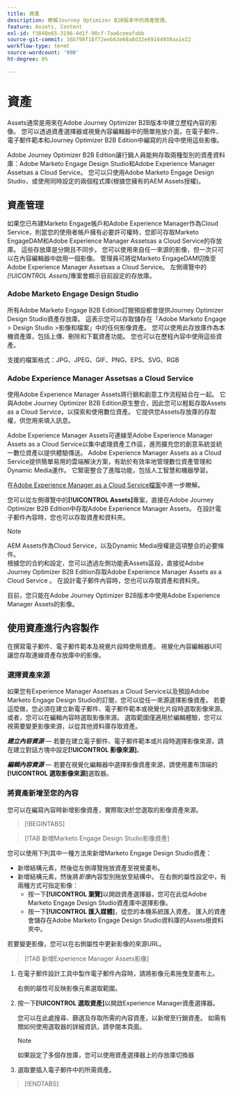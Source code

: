 ```yaml
---
title: 資產
description: 瞭解Journey Optimizer B2B版本中的資產管理。
feature: Assets, Content
exl-id: f3848e65-3196-4d1f-90cf-7aa6ceeafabb
source-git-commit: 16b798f18f72eeb63e68a8d32e69164930aa1e22
workflow-type: tm+mt
source-wordcount: '990'
ht-degree: 0%

---
```


# 資產

Assets通常是用來在Adobe Journey Optimizer B2B版本中建立歷程內容的影像。 您可以透過資產選擇器或視覺內容編輯器中的簡單拖放介面，在電子郵件、電子郵件範本和Journey Optimizer B2B Edition中編寫的片段中使用這些影像。

Adobe Journey Optimizer B2B Edition讓行銷人員能夠存取兩種型別的資產資料庫：Adobe Marketo Engage Design Studio和Adobe Experience Manager Assetsas a Cloud Service。 您可以只使用Adobe Marketo Engage Design Studio，或使用同時設定的兩個程式庫(根據您擁有的AEM Assets授權)。

## 資產管理

如果您已布建Marketo Engage帳戶和Adobe Experience Manager作為Cloud Service，則當您的使用者帳戶擁有必要許可權時，您即可存取Marketo EngageDAM和Adobe Experience Manager Assetsas a Cloud Service的存放庫。 這些存放庫是分開且不同步。 您可以使用來自任一來源的影像，但一次只可以在內容編輯器中啟用一個影像。 管理員可將從Marketo EngageDAM切換至Adobe Experience Manager Assetsas a Cloud Service。 左側導覽中的&#x200B;_[!UICONTROL Assets]_&#x200B;專案會顯示目前設定的存放庫。

### Adobe Marketo Engage Design Studio

所有Adobe Marketo Engage B2B Edition訂閱預設都會提供Journey Optimizer Design Studio資產存放庫。 這表示您可以存取儲存在「Adobe Marketo Engage > Design Studio >影像和檔案」中的任何影像資產。 您可以使用此存放庫作為本機資產庫，包括上傳、刪除和下載資產功能。 您也可以在歷程內容中使用這些資產。

支援的檔案格式：JPG、JPEG、GIF、PNG、EPS、SVG、RGB

### Adobe Experience Manager Assetsas a Cloud Service

使用Adobe Experience Manager Assets將行銷和創意工作流程結合在一起。 它與Adobe Journey Optimizer B2B Edition原生整合，因此您可以輕鬆存取Assets as a Cloud Service，以探索和使用數位資產。 它提供您Assets存放庫的存取權，供您用來填入訊息。

Adobe Experience Manager Assets可連線至Adobe Experience Manager Assets as a Cloud Service以集中處理資產工作區，進而擴充您的創意系統並統一數位資產以提供體驗傳送。 Adobe Experience Manager Assets as a Cloud Service提供簡單易用的雲端解決方案，有助於有效率地管理數位資產管理和Dynamic Media運作。 它緊密整合了進階功能，包括人工智慧和機器學習。

在[Adobe Experience Manager as a Cloud Service檔案](https://experienceleague.adobe.com/zh-hant/docs/experience-manager-cloud-service/content/assets/overview)中進一步瞭解。

您可以從左側導覽中的&#x200B;**[!UICONTROL Assets]**&#x200B;專案，直接在Adobe Journey Optimizer B2B Edition中存取Adobe Experience Manager Assets。 在設計電子郵件內容時，您也可以存取資產和資料夾。

>[!NOTE]
>
>AEM Assets作為Cloud Service，以及Dynamic Media授權是這項整合的必要條件。<br/>
>根據您的合約和設定，您可以透過左側功能表Assets區段，直接從Adobe Journey Optimizer B2B Edition存取Adobe Experience Manager Assets as a Cloud Service 。 在設計電子郵件內容時，您也可以存取資產和資料夾。

目前，您只能在Adobe Journey Optimizer B2B版本中使用Adobe Experience Manager Assets的影像。

## 使用資產進行內容製作

在撰寫電子郵件、電子郵件範本及視覺片段時使用資產。 視覺化內容編輯器UI可讓您存取連線資產存放庫中的影像。

### 選擇資產來源

如果您有Experience Manager Assetsas a Cloud Service以及預設Adobe Marketo Engage Design Studio的訂閱，您可以從任一來源選擇影像資產。 若要這麼做，您必須在建立新電子郵件、電子郵件範本或視覺化片段時選取影像來源。 或者，您可以在編輯內容時選取影像來源。 選取範圍僅適用於編輯體驗，您可以視需要變更影像來源，以從其他資料庫存取資產。

_**建立內容資源**_ — 若要在建立電子郵件、電子郵件範本或片段時選擇影像來源，請在建立對話方塊中設定&#x200B;**[!UICONTROL 影像來源]**。

_**編輯內容資源**_ — 若要在視覺化編輯器中選擇影像資產來源，請使用畫布頂端的&#x200B;**[!UICONTROL 選取影像來源]**&#x200B;選取器。

### 將資產新增至您的內容

您可以在編寫內容時新增影像資產，實際取決於您選取的影像資產來源。

>[!BEGINTABS]

>[!TAB 新增Marketo Engage Design Studio影像資產]

您可以使用下列其中一種方法來新增Marketo Engage Design Studio資產：

* 新增結構元素，然後從左側導覽拖放資產至視覺畫布。
* 新增結構元素，然後將&#x200B;_影像_&#x200B;內容型別拖放至結構中。 在右側的屬性設定中，有兩種方式可指定影像：
   * 按一下&#x200B;**[!UICONTROL 瀏覽]**&#x200B;以開啟資產選擇器，您可在此從Adobe Marketo Engage Design Studio資產庫中選擇影像。
   * 按一下&#x200B;**[!UICONTROL 匯入媒體]**，從您的本機系統匯入資產。 匯入的資產會儲存在Adobe Marketo Engage Design Studio資料庫的Assets根資料夾中。

若要變更影像，您可以在右側屬性中更新影像的來源URL。

>[!TAB 新增Experience Manager Assets影像]

1. 在電子郵件設計工具中製作電子郵件內容時，請將影像元素拖曳至畫布上。

   右側的屬性可反映影像元素選取範圍。

1. 按一下&#x200B;**[!UICONTROL 選取資產]**&#x200B;以開啟Experience Manager資產選擇器。

   您可以在此處搜尋、篩選及存取所需的內容資產，以新增至行銷資產。 如需有關如何使用選取器的詳細資訊，請參閱本頁面。

   >[!NOTE]
   >
   >如果設定了多個存放庫，您可以使用資產選擇器上的存放庫切換器

1. 選取要插入電子郵件中的所需資產。

>[!ENDTABS]

